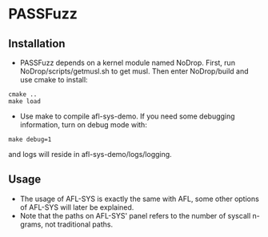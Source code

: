 # PASSFuzz

## Installation
* PASSFuzz depends on a kernel module named NoDrop. 
First, run NoDrop/scripts/getmusl.sh to get musl.
Then enter NoDrop/build and use cmake to install:
```
cmake ..
make load
```
* Use make to compile afl-sys-demo. 
If you need some debugging information, turn on debug mode with: 
```
make debug=1
```
and logs will reside in afl-sys-demo/logs/logging.

## Usage
* The usage of AFL-SYS is exactly the same with AFL, some other options of AFL-SYS will later be explained.
* Note that the paths on AFL-SYS' panel refers to the number of syscall n-grams, not traditional paths.

